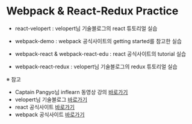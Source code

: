 # Webpack & React-Redux Practice

 - react-velopert : velopert님 기술블로그의 react 튜토리얼 실습

 - webpack-demo : webpack 공식사이트의 getting started를 참고한 실습

 - webpack-react & webpack-react-edu : react 공식사이트의 tutorial 실습

 - webpack-react-redux : velopert님 기술블로그의 redux 튜토리얼 실습

※ 참고

 - Captain Pangyo님 inflearn 동영상 강의 [바로가기](https://www.inflearn.com/course/webpack-%EC%9B%B9%ED%8C%A9-%EA%B0%95%EC%A2%8C/)
 - velopert님 기술블로그 [바로가기](https://velopert.com/)
 - react 공식사이트 [바로가기](https://reactjs.org/)
 - webpack 공식사이트 [바로가기](https://webpack.js.org/)
